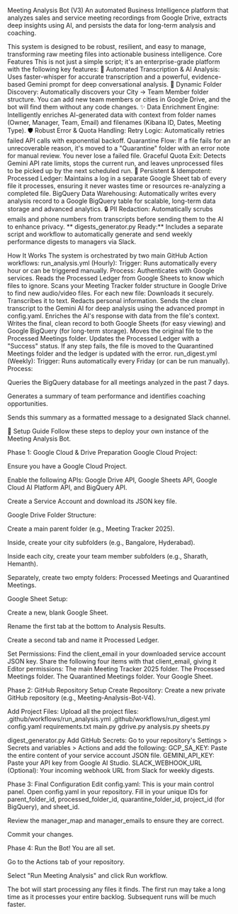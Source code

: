 Meeting Analysis Bot (V3)
An automated Business Intelligence platform that analyzes sales and service meeting recordings from Google Drive, extracts deep insights using AI, and persists the data for long-term analysis and coaching.

This system is designed to be robust, resilient, and easy to manage, transforming raw meeting files into actionable business intelligence.
Core Features
This is not just a simple script; it's an enterprise-grade platform with the following key features:
🤖 Automated Transcription & AI Analysis: Uses faster-whisper for accurate transcription and a powerful, evidence-based Gemini prompt for deep conversational analysis.
📂 Dynamic Folder Discovery: Automatically discovers your City -> Team Member folder structure. You can add new team members or cities in Google Drive, and the bot will find them without any code changes.
✨ Data Enrichment Engine: Intelligently enriches AI-generated data with context from folder names (Owner, Manager, Team, Email) and filenames (Kibana ID, Dates, Meeting Type).
🛡️ Robust Error & Quota Handling:
Retry Logic: Automatically retries failed API calls with exponential backoff.
Quarantine Flow: If a file fails for an unrecoverable reason, it's moved to a "Quarantine" folder with an error note for manual review. You never lose a failed file.
Graceful Quota Exit: Detects Gemini API rate limits, stops the current run, and leaves unprocessed files to be picked up by the next scheduled run.
💾 Persistent & Idempotent:
Processed Ledger: Maintains a log in a separate Google Sheet tab of every file it processes, ensuring it never wastes time or resources re-analyzing a completed file.
BigQuery Data Warehousing: Automatically writes every analysis record to a Google BigQuery table for scalable, long-term data storage and advanced analytics.
🔒 PII Redaction: Automatically scrubs emails and phone numbers from transcripts before sending them to the AI to enhance privacy.
** digests_generator.py Ready:** Includes a separate script and workflow to automatically generate and send weekly performance digests to managers via Slack.

How It Works
The system is orchestrated by two main GitHub Action workflows:
run_analysis.yml (Hourly):
Trigger: Runs automatically every hour or can be triggered manually.
Process:
Authenticates with Google services.
Reads the Processed Ledger from Google Sheets to know which files to ignore.
Scans your Meeting Tracker folder structure in Google Drive to find new audio/video files.
For each new file:
Downloads it securely.
Transcribes it to text.
Redacts personal information.
Sends the clean transcript to the Gemini AI for deep analysis using the advanced prompt in config.yaml.
Enriches the AI's response with data from the file's context.
Writes the final, clean record to both Google Sheets (for easy viewing) and Google BigQuery (for long-term storage).
Moves the original file to the Processed Meetings folder.
Updates the Processed Ledger with a "Success" status.
If any step fails, the file is moved to the Quarantined Meetings folder and the ledger is updated with the error.
run_digest.yml (Weekly):
Trigger: Runs automatically every Friday (or can be run manually).
Process:

Queries the BigQuery database for all meetings analyzed in the past 7 days.

Generates a summary of team performance and identifies coaching opportunities.

Sends this summary as a formatted message to a designated Slack channel.

🚀 Setup Guide
Follow these steps to deploy your own instance of the Meeting Analysis Bot.

Phase 1: Google Cloud & Drive Preparation
Google Cloud Project:

Ensure you have a Google Cloud Project.

Enable the following APIs: Google Drive API, Google Sheets API, Google Cloud AI Platform API, and BigQuery API.

Create a Service Account and download its JSON key file.

Google Drive Folder Structure:

Create a main parent folder (e.g., Meeting Tracker 2025).

Inside, create your city subfolders (e.g., Bangalore, Hyderabad).

Inside each city, create your team member subfolders (e.g., Sharath, Hemanth).

Separately, create two empty folders: Processed Meetings and Quarantined Meetings.

Google Sheet Setup:

Create a new, blank Google Sheet.

Rename the first tab at the bottom to Analysis Results.

Create a second tab and name it Processed Ledger.

Set Permissions:
Find the client_email in your downloaded service account JSON key.
Share the following four items with that client_email, giving it Editor permissions:
The main Meeting Tracker 2025 folder.
The Processed Meetings folder.
The Quarantined Meetings folder.
Your Google Sheet.

Phase 2: GitHub Repository Setup
Create Repository: Create a new private GitHub repository (e.g., Meeting-Analysis-Bot-V4).

Add Project Files: Upload all the project files:
.github/workflows/run_analysis.yml
.github/workflows/run_digest.yml
config.yaml
requirements.txt
main.py
gdrive.py
analysis.py
sheets.py

digest_generator.py
Add GitHub Secrets: Go to your repository's Settings > Secrets and variables > Actions and add the following:
GCP_SA_KEY: Paste the entire content of your service account JSON file.
GEMINI_API_KEY: Paste your API key from Google AI Studio.
SLACK_WEBHOOK_URL (Optional): Your incoming webhook URL from Slack for weekly digests.

Phase 3: Final Configuration
Edit config.yaml: This is your main control panel.
Open config.yaml in your repository.
Fill in your unique IDs for parent_folder_id, processed_folder_id, quarantine_folder_id, project_id (for BigQuery), and sheet_id.

Review the manager_map and manager_emails to ensure they are correct.

Commit your changes.

Phase 4: Run the Bot!
You are all set.

Go to the Actions tab of your repository.

Select "Run Meeting Analysis" and click Run workflow.

The bot will start processing any files it finds. The first run may take a long time as it processes your entire backlog. Subsequent runs will be much faster.
